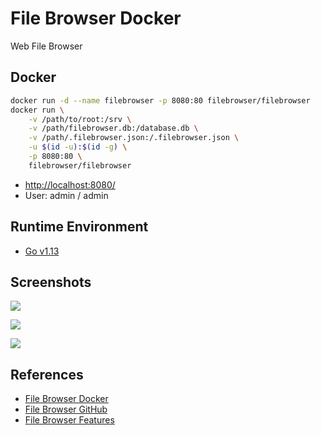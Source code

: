 # File Browser Docker

Web File Browser

## Docker
```sh
docker run -d --name filebrowser -p 8080:80 filebrowser/filebrowser
docker run \
    -v /path/to/root:/srv \
    -v /path/filebrowser.db:/database.db \
    -v /path/.filebrowser.json:/.filebrowser.json \
    -u $(id -u):$(id -g) \
    -p 8080:80 \
    filebrowser/filebrowser
```
- [http://localhost:8080/](http://localhost:8080/)
- User: admin / admin

## Runtime Environment
- [Go v1.13](https://github.com/golang/go)

## Screenshots
![](https://user-images.githubusercontent.com/5447088/50716739-ebd26700-107a-11e9-9817-14230c53efd2.gif)

![](https://3149836655-files.gitbook.io/~/files/v0/b/gitbook-x-prod.appspot.com/o/spaces%2F-M8KDxOujDoPpJyJJ5_i%2Fuploads%2Fgit-blob-b6cab252432e211dec693fc77d036c15259a8087%2F1.PNG?alt=media)

![](https://3149836655-files.gitbook.io/~/files/v0/b/gitbook-x-prod.appspot.com/o/spaces%2F-M8KDxOujDoPpJyJJ5_i%2Fuploads%2Fgit-blob-9390768b0cbb83b1e7da55c0ae13ecd2d8fcb114%2F2.PNG?alt=media)

## References
- [File Browser Docker](https://filebrowser.org/installation)
- [File Browser GitHub](https://github.com/filebrowser/filebrowser)
- [File Browser Features](https://filebrowser.org/features)